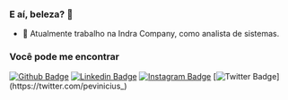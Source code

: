 ### E aí, beleza? 👋

-  🔭 Atualmente trabalho na Indra Company, como analista de sistemas. 

### Você pode me encontrar
  [![Github Badge](https://img.shields.io/badge/-Github-000?style=flat-square&logo=Github&logoColor=white&link=https://github.com/pvinicius/pvinicius)](https://github.com/pvinicius/pvinicius)
  [![Linkedin Badge](https://img.shields.io/badge/-LinkedIn-blue?style=flat-square&logo=Linkedin&logoColor=white&link=https://www.linkedin.com/in/pedro-vinicius/)](https://www.linkedin.com/in/pedro-vinicius/)
  [![Instagram Badge](https://img.shields.io/badge/-Instagram-C13584?style=flat-square&labelColor=C13584&logo=instagram&logoColor=white&link=https://www.instagram.com/impvinicius/)](https://www.instagram.com/impvinicius/)
  [![Twitter Badge](https://img.shields.io/badge/-Twitter-blue?style=flat-square&labelColor=blue&logo=twitter&logoColor=white&link=https://twitter.com/pevinicius_)](https://twitter.com/pevinicius_)
  
<!--
**pvinicius/pvinicius** is a ✨ _special_ ✨ repository because its `README.md` (this file) appears on your GitHub profile.

Here are some ideas to get you started:

- 🔭 I’m currently working on ...
- 🌱 I’m currently learning ...
- 👯 I’m looking to collaborate on ...
- 🤔 I’m looking for help with ...
- 💬 Ask me about ...
- 📫 How to reach me: ...
- 😄 Pronouns: ...
- ⚡ Fun fact: ...
-->
